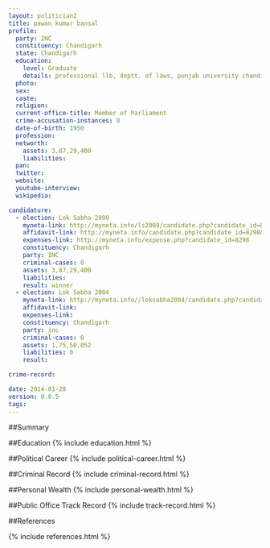 ```yaml
---
layout: politician2
title: pawan kumar bansal
profile: 
  party: INC
  constituency: Chandigarh
  state: Chandigarh
  education: 
    level: Graduate
    details: professional llb, deptt. of laws, punjab university chandigarh 1971
  photo: 
  sex: 
  caste: 
  religion: 
  current-office-title: Member of Parliament
  crime-accusation-instances: 0
  date-of-birth: 1950
  profession: 
  networth: 
    assets: 3,87,29,400
    liabilities: 
  pan: 
  twitter: 
  website: 
  youtube-interview: 
  wikipedia: 

candidature: 
  - election: Lok Sabha 2009
    myneta-link: http://myneta.info/ls2009/candidate.php?candidate_id=8298
    affidavit-link: http://myneta.info/candidate.php?candidate_id=8298&scan=original
    expenses-link: http://myneta.info/expense.php?candidate_id=8298
    constituency: Chandigarh 
    party: INC
    criminal-cases: 0
    assets: 3,87,29,400
    liabilities: 
    result: winner 
  - election: Lok Sabha 2004
    myneta-link: http://myneta.info//loksabha2004/candidate.php?candidate_id=883
    affidavit-link: 
    expenses-link: 
    constituency: Chandigarh 
    party: inc
    criminal-cases: 0
    assets: 1,75,50,052
    liabilities: 0
    result:  

crime-record: 

date: 2014-01-28
version: 0.0.5
tags: 
---
```

##Summary


##Education
{% include education.html %}


##Political Career
{% include political-career.html %}


##Criminal Record
{% include criminal-record.html %}


##Personal Wealth
{% include personal-wealth.html %}


##Public Office Track Record
{% include track-record.html %}


##References


{% include references.html %}